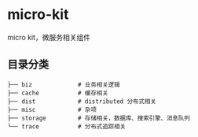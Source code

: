 # micro-kit
micro kit，微服务相关组件


## 目录分类
```
├── biz             # 业务相关逻辑
├── cache           # 缓存相关
├── dist            # distributed 分布式相关
├── misc            # 杂项
├── storage         # 存储相关，数据库、搜索引擎、消息队列
└── trace           # 分布式追踪相关
```
